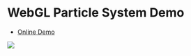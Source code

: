 # WebGL Particle System Demo

* [Online Demo](http://skeeto.github.io/webgl-particles/)

![](http://i.imgur.com/4oj0CGP.png)
